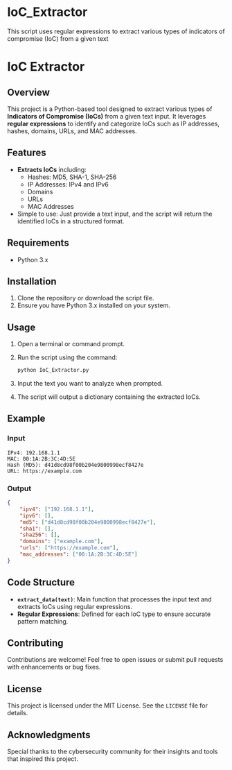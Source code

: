 # IoC_Extractor
This script uses regular expressions to extract various types of indicators of compromise (IoC) from a given text


# IoC Extractor

## Overview
This project is a Python-based tool designed to extract various types of **Indicators of Compromise (IoCs)** from a given text input. It leverages **regular expressions** to identify and categorize IoCs such as IP addresses, hashes, domains, URLs, and MAC addresses.

## Features
- **Extracts IoCs** including:
  - Hashes: MD5, SHA-1, SHA-256
  - IP Addresses: IPv4 and IPv6
  - Domains
  - URLs
  - MAC Addresses
- Simple to use: Just provide a text input, and the script will return the identified IoCs in a structured format.

## Requirements
- Python 3.x

## Installation
1. Clone the repository or download the script file.
2. Ensure you have Python 3.x installed on your system.

## Usage
1. Open a terminal or command prompt.
2. Run the script using the command:
   
   ```bash
   python IoC_Extractor.py
   ```
4. Input the text you want to analyze when prompted.
5. The script will output a dictionary containing the extracted IoCs.

## Example

### Input
```
IPv4: 192.168.1.1
MAC: 00:1A:2B:3C:4D:5E
Hash (MD5): d41d8cd98f00b204e9800998ecf8427e
URL: https://example.com
```

### Output
```json
{
    "ipv4": ["192.168.1.1"],
    "ipv6": [],
    "md5": ["d41d8cd98f00b204e9800998ecf8427e"],
    "sha1": [],
    "sha256": [],
    "domains": ["example.com"],
    "urls": ["https://example.com"],
    "mac_addresses": ["00:1A:2B:3C:4D:5E"]
}
```

## Code Structure
- **`extract_data(text)`**: Main function that processes the input text and extracts IoCs using regular expressions.
- **Regular Expressions**: Defined for each IoC type to ensure accurate pattern matching.

## Contributing
Contributions are welcome! Feel free to open issues or submit pull requests with enhancements or bug fixes.

## License
This project is licensed under the MIT License. See the `LICENSE` file for details.

## Acknowledgments
Special thanks to the cybersecurity community for their insights and tools that inspired this project.
